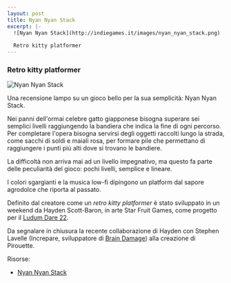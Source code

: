 ```yaml
---
layout: post
title: Nyan Nyan Stack
excerpt: |-
  ![Nyan Nyan Stack](http://indiegames.it/images/nyan_nyan_stack.png)
    
  Retro kitty platformer
---
```

### Retro kitty platformer

![Nyan Nyan Stack](http://indiegames.it/images/nyan_nyan_stack.png)

Una recensione lampo su un gioco bello per la sua semplicità: Nyan Nyan Stack.

Nei panni dell'ormai celebre gatto giapponese bisogna superare sei semplici livelli raggiungendo la bandiera che indica la fine di ogni percorso. Per completare l'opera bisogna servirsi degli oggetti raccolti lungo la strada, come sacchi di soldi e maiali rosa, per formare pile che permettano di raggiungere i punti più alti dove si trovano le bandiere.

La difficoltà non arriva mai ad un livello impegnativo, ma questo fa parte delle peculiarità del gioco: pochi livelli, semplice e lineare.

I colori sgargianti e la musica low-fi dipingono un platform dal sapore agrodolce che riporta al passato.

Definito dal creatore come un *retro kitty platformer* è stato sviluppato in un weekend da Hayden Scott-Baron, in arte Star Fruit Games, come progetto per il [Ludum Dare 22](http://www.ludumdare.com/compo/ludum-dare-22/?action=preview&uid=472).

Da segnalare in chiusura la recente collaborazione di Hayden con Stephen Lavelle (Increpare, sviluppatore di [Brain Damage](http://indiegames.it/2011/12/brain-damage.html)) alla creazione di Pirouette.

Risorse:

* [Nyan Nyan Stack](http://starfruitgames.com/blog/?p=414)
